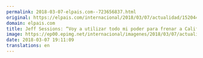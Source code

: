 ```yaml
---
permalink: 2018-03-07-elpais.com--723656837.html
original: https://elpais.com/internacional/2018/03/07/actualidad/1520441024_324792.html#?ref=rss&format=simple&link=link
domain: elpais.com
title: Jeff Sessions: “Voy a utilizar todo mi poder para frenar a California”
image: https://ep00.epimg.net/internacional/imagenes/2018/03/07/actualidad/1520441024_324792_1520444224_rrss_normal.jpg
date: 2018-03-07 19:11:09
translations: en
---
```


